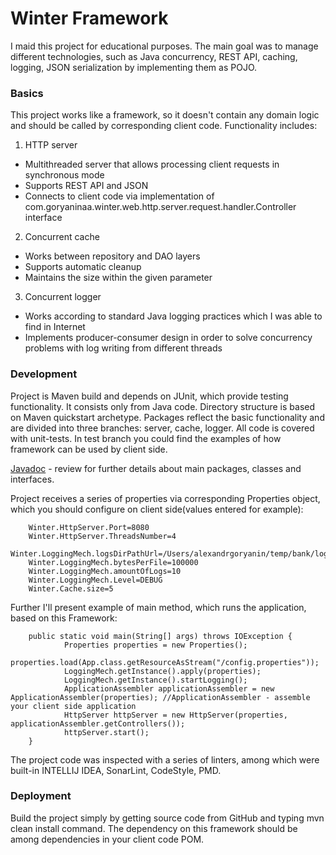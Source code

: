 # Winter Framework
I maid this project for educational purposes. The main goal was to manage different technologies, such as Java concurrency, REST API, caching, logging, JSON serialization by implementing them as POJO.
### Basics
This project works like a framework, so it doesn't contain any domain logic and should be called by corresponding client code.
Functionality includes:
1. HTTP server
* Multithreaded server that allows processing client requests in synchronous mode
* Supports REST API and JSON
* Connects to client code via implementation of com.goryaninaa.winter.web.http.server.request.handler.Controller 
  interface
2. Concurrent cache
* Works between repository and DAO layers
* Supports automatic cleanup
* Maintains the size within the given parameter
3. Concurrent logger
* Works according to standard Java logging practices which I was able to find in Internet
* Implements producer-consumer design in order to solve concurrency problems with log writing from different threads

### Development
Project is Maven build and depends on JUnit, which provide testing functionality. It consists only from Java code.
Directory structure is based on Maven quickstart archetype. Packages reflect the basic functionality and are divided into three branches: server, cache, logger.
All code is covered with unit-tests. In test branch you could find the examples of how framework can be used by client side.

[Javadoc](https://alexander512023.github.io/WinterJavadoc/) - review for further details about 
main packages, classes and interfaces.

Project receives a series of properties via corresponding Properties object, which you should configure on client side(values entered for example):

        Winter.HttpServer.Port=8080 
        Winter.HttpServer.ThreadsNumber=4
        Winter.LoggingMech.logsDirPathUrl=/Users/alexandrgoryanin/temp/bank/logs
        Winter.LoggingMech.bytesPerFile=100000
        Winter.LoggingMech.amountOfLogs=10
        Winter.LoggingMech.Level=DEBUG
        Winter.Cache.size=5

Further I'll present example of main method, which runs the application, based on this Framework:

        public static void main(String[] args) throws IOException {
                Properties properties = new Properties();
                properties.load(App.class.getResourceAsStream("/config.properties"));
                LoggingMech.getInstance().apply(properties);
                LoggingMech.getInstance().startLogging();
                ApplicationAssembler applicationAssembler = new ApplicationAssembler(properties); //ApplicationAssembler - assemble your client side application
                HttpServer httpServer = new HttpServer(properties, applicationAssembler.getControllers());
                httpServer.start();
        }
The project code was inspected with a series of linters, among which were built-in INTELLIJ IDEA, 
SonarLint, CodeStyle, PMD.

### Deployment
Build the project simply by getting source code from GitHub and typing mvn clean install command. The dependency on this framework should be among dependencies in your client code POM.
